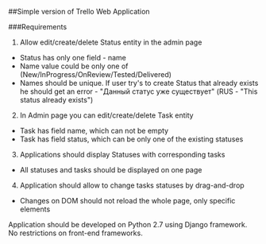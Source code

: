 ##Simple version of Trello Web Application

###Requirements
1. Allow edit/create/delete Status entity in the admin page
  * Status has only one field - name
  * Name value could be only one of (New/InProgress/OnReview/Tested/Delivered)
  * Names should be unique. If user try's to create Status that already exists he should get an error - "Данный статус уже существует" (RUS - "This status already exists")

2. In Admin page you can edit/create/delete Task entity
  * Task has field name, which can not be empty
  * Task has field status, which can be only one of the existing statuses

3. Applications should display Statuses with corresponding tasks 
  * All statuses and tasks should be displayed on one page

4. Application should allow to change tasks statuses by drag-and-drop
  * Changes on DOM should not reload the whole page, only specific elements 

Application should be developed on Python 2.7 using Django framework. No restrictions on front-end frameworks.
